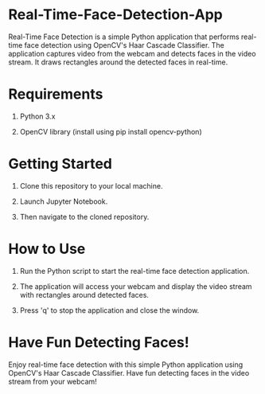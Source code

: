 # Real-Time-Face-Detection-App
Real-Time Face Detection is a simple Python application that performs real-time face detection using OpenCV's Haar Cascade Classifier. The application captures video from the webcam and detects faces in the video stream. It draws rectangles around the detected faces in real-time.
# Requirements
1. Python 3.x

2. OpenCV library (install using pip install opencv-python)
# Getting Started
1. Clone this repository to your local machine.

2. Launch Jupyter Notebook.

3. Then navigate to the cloned repository.
# How to Use
1. Run the Python script to start the real-time face detection application.

2. The application will access your webcam and display the video stream with rectangles around detected faces.

3. Press 'q' to stop the application and close the window.
# Have Fun Detecting Faces!
Enjoy real-time face detection with this simple Python application using OpenCV's Haar Cascade Classifier. Have fun detecting faces in the video stream from your webcam!
